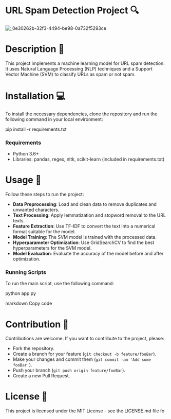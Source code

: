 # URL Spam Detection Project 🔍

![_0e30262b-32f3-4494-be98-0a732f5293ce](https://github.com/Munchkinland/NLP-Project/assets/92251234/9a85c6e9-7863-48b0-9fee-5fceda25a1ac)

# Description 📝

This project implements a machine learning model for URL spam detection. It uses Natural Language Processing (NLP) techniques and a Support Vector Machine (SVM) to classify URLs as spam or not spam.

# Installation 💻

To install the necessary dependencies, clone the repository and run the following command in your local environment:

pip install -r requirements.txt

### Requirements
- Python 3.6+
- Libraries: pandas, regex, nltk, scikit-learn (included in requirements.txt)

# Usage 🚀

Follow these steps to run the project:

- **Data Preprocessing**: Load and clean data to remove duplicates and unwanted characters.
- **Text Processing**: Apply lemmatization and stopword removal to the URL texts.
- **Feature Extraction**: Use TF-IDF to convert the text into a numerical format suitable for the model.
- **Model Training**: The SVM model is trained with the processed data.
- **Hyperparameter Optimization**: Use GridSearchCV to find the best hyperparameters for the SVM model.
- **Model Evaluation**: Evaluate the accuracy of the model before and after optimization.

### Running Scripts
To run the main script, use the following command:

python app.py

markdown
Copy code

# Contribution 🤝

Contributions are welcome. If you want to contribute to the project, please:

- Fork the repository.
- Create a branch for your feature (`git checkout -b feature/fooBar`).
- Make your changes and commit them (`git commit -am 'Add some fooBar'`).
- Push your branch (`git push origin feature/fooBar`).
- Create a new Pull Request.

# License 📜

This project is licensed under the MIT License - see the LICENSE.md file fo
